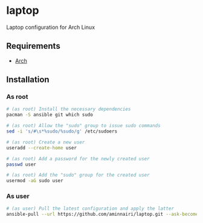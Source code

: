 # laptop

Laptop configuration for Arch Linux

## Requirements

- [Arch](https://archlinux.org/)

## Installation

### As root

```bash
# (as root) Install the necessary dependencies
pacman -S ansible git which sudo

# (as root) Allow the "sudo" group to issue sudo commands
sed -i 's/#\s*%sudo/%sudo/g' /etc/sudoers

# (as root) Create a new user
useradd --create-home user

# (as root) Add a password for the newly created user
passwd user

# (as root) Add the "sudo" group for the created user
usermod -aG sudo user
```

### As user

```bash
# (as user) Pull the latest configuration and apply the latter
ansible-pull --url https://github.com/aminnairi/laptop.git --ask-become-pass
```
